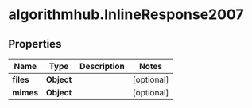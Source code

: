 # algorithmhub.InlineResponse2007

## Properties
Name | Type | Description | Notes
------------ | ------------- | ------------- | -------------
**files** | **Object** |  | [optional] 
**mimes** | **Object** |  | [optional] 


